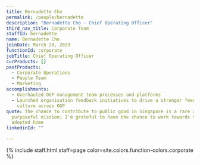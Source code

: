 ```yaml
---
title: Bernadette Cho
permalink: /people/bernadette
description: "Bernadette Cho - Chief Operating Officer"
third_nav_title: Corporate Team
staffId: bernadette
name: Bernadette Cho
joinDate: March 20, 2023
functionId: corporate
jobTitle: Chief Operating Officer
curProducts: []
pastProducts:
  - Corporate Operations
  - People Team
  - Marketing
accomplishments:
  - Overhauled OGP management team processes and platforms
  - Launched organisation feedback initiatives to drive a stronger feedback
    culture across OGP
quote: The chance to contribute to public good in Singapore is a rare and
  purposeful mission; I'm grateful to have the chance to work towards this in my
  adopted home
linkedinId: ""

---
```


{% include staff.html staff=page color=site.colors.function-colors.corporate %}
